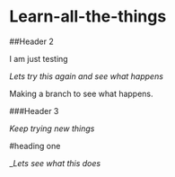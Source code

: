 # Learn-all-the-things

##Header 2

I am just testing 

_Lets try this again and see what happens_

Making a branch to see what happens.

###Header 3

*Keep trying new things* 

#heading one 

__Lets see what this does_



